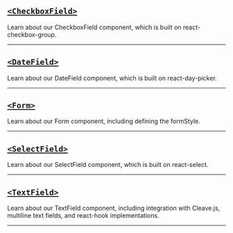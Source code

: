 ## [`<CheckboxField>`](#/Form/Components/CheckboxField)
Learn about our CheckboxField component, which is built on react-checkbox-group.
***

## [`<DateField>`](#/Form/Components/DateField)
Learn about our DateField component, which is built on react-day-picker.
***

## [`<Form>`](#/Form/Components/Form)
Learn about our Form component, including defining the formStyle.
***

## [`<SelectField>`](#/Form/Components/SelectField)
Learn about our SelectField component, which is built on react-select.
***

## [`<TextField>`](#/Form/Components/TextField)
Learn about our TextField component, including integration with Cleave.js, multiline text fields, and react-hook implementations.
***
